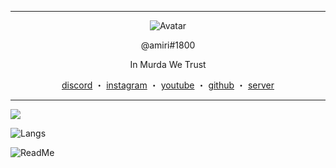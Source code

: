------
<p align="center">  
  <img src="https://media.giphy.com/media/fLef2Y1yYvyBAJcNVE/giphy.gif" alt="Avatar">
</p>
<p align="center">
    @amiri#1800
<p align="center">
In Murda We Trust
<p align="center">
</p>
<p align="center">
<a href="https://discord.com/users/788470631968145411">discord</a>
    ・
    <a href="https://www.instagram.com/noluvjayy._nyc/">instagram</a>
    ・
    <a href="https://www.youtube.com/channel/UCoAgnodS-OryikuNBrbbg1Q">youtube</a>
    ・
    <a href="https://github.com/jaybinballin">github</a>
    ・
    <a href="https://discord.gg/belaire">server</a>
</p>

<p align="center">  
  
------  
  
![](https://komarev.com/ghpvc/?username=jaybinballin&show_icons=true&theme=midnight-purple&layout=compact)
  
![Langs](https://github-readme-stats.vercel.app/api/top-langs/?username=jaybinballin&theme=midnight-purple&langs_count=4?exclude_repo=discord-file-webhook-upload&layout=compact)
  
![ReadMe](https://github-readme-stats.vercel.app/api?username=Not-Cyrus&show_icons=true&theme=midnight-purple&layout=compact)

  
